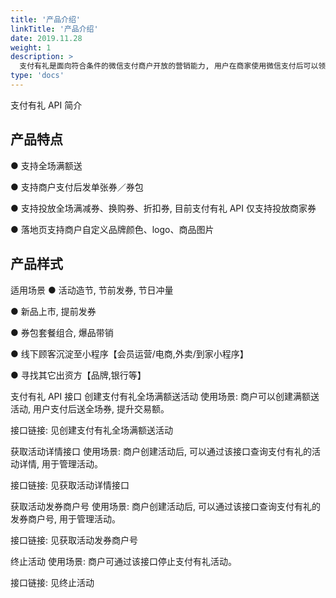 ```yaml
---
title: '产品介绍'
linkTitle: '产品介绍'
date: 2019.11.28
weight: 1
description: >
  支付有礼是面向符合条件的微信支付商户开放的营销能力, 用户在商家使用微信支付后可以领取微信支付代金券, 下次回店消费只要符合用券条件即可自动抵扣优惠, 能有效帮助商户拉动顾客二次购买或完成线下门店－线上商城的连接。
type: 'docs'
---
```


支付有礼 API 简介

## 产品特点

● 支持全场满额送

● 支持商户支付后发单张券／券包

● 支持投放全场满减券、换购券、折扣券, 目前支付有礼 API 仅支持投放商家券

● 落地页支持商户自定义品牌颜色、logo、商品图片

## 产品样式

适用场景
● 活动造节, 节前发券, 节日冲量

● 新品上市, 提前发券

● 券包套餐组合, 爆品带销

● 线下顾客沉淀至小程序【会员运营/电商,外卖/到家小程序】

● 寻找其它出资方【品牌,银行等】

支付有礼 API 接口
创建支付有礼全场满额送活动
使用场景: 商户可以创建满额送活动, 用户支付后送全场券, 提升交易额。

接口链接: 见创建支付有礼全场满额送活动

获取活动详情接口
使用场景: 商户创建活动后, 可以通过该接口查询支付有礼的活动详情, 用于管理活动。

接口链接: 见获取活动详情接口

获取活动发券商户号
使用场景: 商户创建活动后, 可以通过该接口查询支付有礼的发券商户号, 用于管理活动。

接口链接: 见获取活动发券商户号

终止活动
使用场景: 商户可通过该接口停止支付有礼活动。

接口链接: 见终止活动
